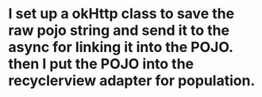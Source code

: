 # I set up a okHttp class to save the raw pojo string and send it to the async for linking it into the POJO. then I put the POJO into the recyclerview adapter for population.
